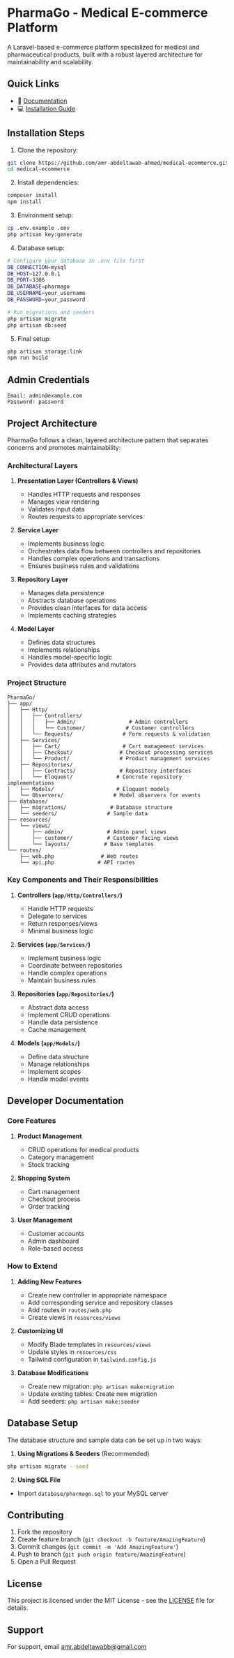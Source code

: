 # PharmaGo - Medical E-commerce Platform

A Laravel-based e-commerce platform specialized for medical and pharmaceutical products, built with a robust layered architecture for maintainability and scalability.

## Quick Links
- 📝 [Documentation](docs/README.md)
- 💻 [Installation Guide](#installation)

## Installation Steps

1. Clone the repository:
```bash
git clone https://github.com/amr-abdeltawab-ahmed/medical-ecommerce.git
cd medical-ecommerce
```

2. Install dependencies:
```bash
composer install
npm install
```

3. Environment setup:
```bash
cp .env.example .env
php artisan key:generate
```

4. Database setup:
```bash
# Configure your database in .env file first
DB_CONNECTION=mysql
DB_HOST=127.0.0.1
DB_PORT=3306
DB_DATABASE=pharmago
DB_USERNAME=your_username
DB_PASSWORD=your_password

# Run migrations and seeders
php artisan migrate
php artisan db:seed
```

5. Final setup:
```bash
php artisan storage:link
npm run build
```

## Admin Credentials
```
Email: admin@example.com
Password: password
```

## Project Architecture

PharmaGo follows a clean, layered architecture pattern that separates concerns and promotes maintainability:

### Architectural Layers

1. **Presentation Layer (Controllers & Views)**
   - Handles HTTP requests and responses
   - Manages view rendering
   - Validates input data
   - Routes requests to appropriate services

2. **Service Layer**
   - Implements business logic
   - Orchestrates data flow between controllers and repositories
   - Handles complex operations and transactions
   - Ensures business rules and validations

3. **Repository Layer**
   - Manages data persistence
   - Abstracts database operations
   - Provides clean interfaces for data access
   - Implements caching strategies

4. **Model Layer**
   - Defines data structures
   - Implements relationships
   - Handles model-specific logic
   - Provides data attributes and mutators

### Project Structure

```
PharmaGo/
├── app/
│   ├── Http/
│   │   ├── Controllers/
│   │   │   ├── Admin/                 # Admin controllers
│   │   │   └── Customer/             # Customer controllers
│   │   └── Requests/                # Form requests & validation
│   ├── Services/
│   │   ├── Cart/                    # Cart management services
│   │   ├── Checkout/               # Checkout processing services
│   │   └── Product/                # Product management services
│   ├── Repositories/
│   │   ├── Contracts/              # Repository interfaces
│   │   └── Eloquent/              # Concrete repository implementations
│   ├── Models/                    # Eloquent models
│   └── Observers/                # Model observers for events
├── database/
│   ├── migrations/              # Database structure
│   └── seeders/                # Sample data
├── resources/
│   └── views/
│       ├── admin/              # Admin panel views
│       ├── customer/           # Customer facing views
│       └── layouts/           # Base templates
└── routes/
    ├── web.php               # Web routes
    └── api.php              # API routes
```

### Key Components and Their Responsibilities

1. **Controllers (`app/Http/Controllers/`)**
   - Handle HTTP requests
   - Delegate to services
   - Return responses/views
   - Minimal business logic

2. **Services (`app/Services/`)**
   - Implement business logic
   - Coordinate between repositories
   - Handle complex operations
   - Maintain business rules

3. **Repositories (`app/Repositories/`)**
   - Abstract data access
   - Implement CRUD operations
   - Handle data persistence
   - Cache management

4. **Models (`app/Models/`)**
   - Define data structure
   - Manage relationships
   - Implement scopes
   - Handle model events

## Developer Documentation

### Core Features
1. **Product Management**
   - CRUD operations for medical products
   - Category management
   - Stock tracking

2. **Shopping System**
   - Cart management
   - Checkout process
   - Order tracking

3. **User Management**
   - Customer accounts
   - Admin dashboard
   - Role-based access

### How to Extend

1. **Adding New Features**
   - Create new controller in appropriate namespace
   - Add corresponding service and repository classes
   - Add routes in `routes/web.php`
   - Create views in `resources/views`

2. **Customizing UI**
   - Modify Blade templates in `resources/views`
   - Update styles in `resources/css`
   - Tailwind configuration in `tailwind.config.js`

3. **Database Modifications**
   - Create new migration: `php artisan make:migration`
   - Update existing tables: Create new migration
   - Add seeders: `php artisan make:seeder`

## Database Setup

The database structure and sample data can be set up in two ways:

1. **Using Migrations & Seeders** (Recommended)
```bash
php artisan migrate --seed
```

2. **Using SQL File**
- Import `database/pharmago.sql` to your MySQL server

## Contributing
1. Fork the repository
2. Create feature branch (`git checkout -b feature/AmazingFeature`)
3. Commit changes (`git commit -m 'Add AmazingFeature'`)
4. Push to branch (`git push origin feature/AmazingFeature`)
5. Open a Pull Request

## License
This project is licensed under the MIT License - see the [LICENSE](LICENSE) file for details.

## Support
For support, email amr.abdeltawabb@gmail.com
